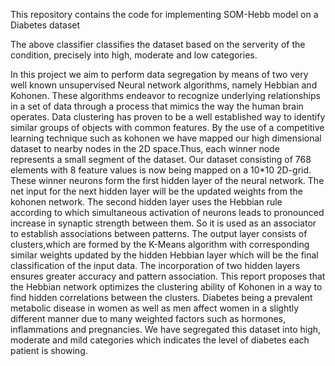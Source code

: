 This repository contains the code for implementing SOM-Hebb model on a Diabetes dataset

The above classifier classifies the dataset based on the serverity of the condition, precisely into high, moderate and low categories.

In this project we aim to perform data segregation by means of two very well known
unsupervised Neural network algorithms, namely Hebbian and Kohonen. These
algorithms endeavor to recognize underlying relationships in a set of data through a
process that mimics the way the human brain operates. Data clustering has proven to
be a well established way to identify similar groups of objects with common features. By
the use of a competitive learning technique such as kohonen we have mapped our high
dimensional dataset to nearby nodes in the 2D space.Thus, each winner node
represents a small segment of the dataset. Our dataset consisting of 768 elements with
8 feature values is now being mapped on a 10*10 2D-grid. These winner neurons form
the first hidden layer of the neural network. The net input for the next hidden layer will
be the updated weights from the kohonen network. The second hidden layer uses the
Hebbian rule according to which simultaneous activation of neurons leads to
pronounced increase in synaptic strength between them. So it is used as an associator
to establish associations between patterns. The output layer consists of clusters,which
are formed by the K-Means algorithm with corresponding similar weights updated by the
hidden Hebbian layer which will be the final classification of the input data. The
incorporation of two hidden layers ensures greater accuracy and pattern association.
This report proposes that the Hebbian network optimizes the clustering ability of
Kohonen in a way to find hidden correlations between the clusters.
Diabetes being a prevalent metabolic disease in women as well as men affect women in
a slightly different manner due to many weighted factors such as hormones,
inflammations and pregnancies. We have segregated this dataset into high, moderate
and mild categories which indicates the level of diabetes each patient is showing.



